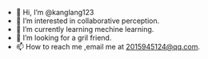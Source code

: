 - 👋 Hi, I’m @kanglang123
- 👀 I’m interested in collaborative perception.
- 🌱 I’m currently learning mechine learning.
- 💞️ I’m looking for a gril friend.
- 📫 How to reach me ,email me at 2015945124@qq.com.

<!---
kanglang123/kanglang123 is a ✨ special ✨ repository because its `README.md` (this file) appears on your GitHub profile.
You can click the Preview link to take a look at your changes.
--->
